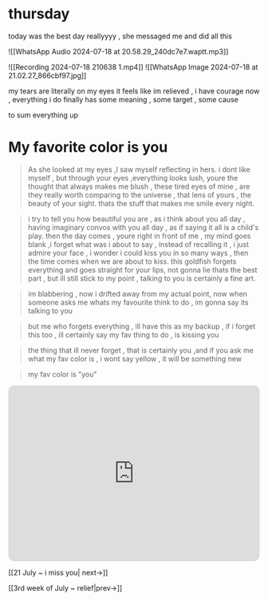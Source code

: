 # thursday


today was the best day reallyyyy , she messaged me and did all this

![[WhatsApp Audio 2024-07-18 at 20.58.29_240dc7e7.waptt.mp3]]

![[Recording 2024-07-18 210638 1.mp4]]
![[WhatsApp Image 2024-07-18 at 21.02.27_866cbf97.jpg]]

my tears are literally on my eyes
it feels like im relieved , i have courage now , everything i do finally has some meaning , some target , some cause

to sum everything up

# My favorite color is you

>As she looked at my eyes ,I saw myself reflecting in hers.
i dont like myself , but through your eyes ,everything looks lush, youre the thought that always makes me blush , these tired eyes of mine , are they really worth comparing to the universe , that lens of yours , the beauty of your sight. thats the stuff that makes me smile every night.

>i try to tell you how beautiful you are , as i think about you all day , having imaginary convos with you all day , as if saying it all is a child's play.
then the day comes , youre right in front of me , my mind goes blank ,i forget what was i about to say , instead of recalling it , i just admire your face , i wonder i could kiss you in so many ways , then the time comes when we are about to kiss.
this goldfish forgets everything and goes straight for your lips, not gonna lie thats the best part , but ill still stick to my point , talking to you is certainly a fine art.

>im blabbering , now i drifted away from my actual point, now when someone asks me whats my favourite think to do , im gonna say its talking to you

>but me who forgets everything , ill have this as my backup , if i forget this too , ill certainly say my fav thing to do , is kissing you

>the thing that ill never forget , that is certainly you ,and if you ask me what my fav color is , i wont say yellow , it will be something new

>my fav color is "you"

<iframe style="border-radius:12px" src="https://open.spotify.com/embed/track/7bOxSmco2236p74tqu41PU?utm_source=generator&theme=0" width="100%" height="352" frameBorder="0" allowfullscreen="" allow="autoplay; clipboard-write; encrypted-media; fullscreen; picture-in-picture" loading="lazy"></iframe>

[[21 July ~ i miss you| next->]]

[[3rd week of July ~ relief|prev->]]
